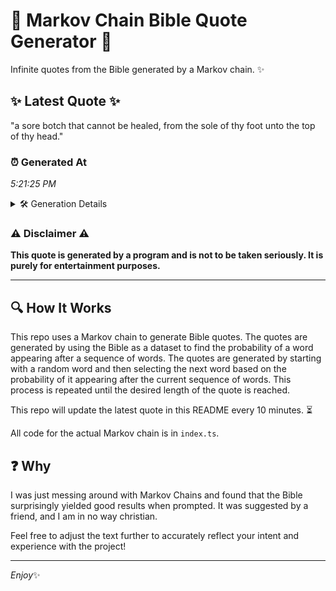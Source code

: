 # 📖 Markov Chain Bible Quote Generator 📖

Infinite quotes from the Bible generated by a Markov chain. ✨

## ✨ Latest Quote ✨
"a sore botch that cannot be healed, from the sole of thy foot unto the top of thy head."

### ⏰ Generated At
*5:21:25 PM*

<details>
    <summary>🛠️ Generation Details</summary>
    <p>
        <strong>🌱 Seed:</strong> a<br>
        <strong>🔄 Iterations:</strong> 18<br>
        <strong>📜 Context History:</strong><br>[ a ]: sore<br>[ a, sore ]: botch<br>[ a, sore, botch ]: that<br>[ a, sore, botch, that ]: cannot<br>[ a, sore, botch, that, cannot ]: be<br>[ a, sore, botch, that, cannot, be ]: healed,<br>[ sore, botch, that, cannot, be, healed, ]: from<br>[ botch, that, cannot, be, healed,, from ]: the<br>[ that, cannot, be, healed,, from, the ]: sole<br>[ cannot, be, healed,, from, the, sole ]: of<br>[ be, healed,, from, the, sole, of ]: thy<br>[ healed,, from, the, sole, of, thy ]: foot<br>[ from, the, sole, of, thy, foot ]: unto<br>[ the, sole, of, thy, foot, unto ]: the<br>[ sole, of, thy, foot, unto, the ]: top<br>[ of, thy, foot, unto, the, top ]: of<br>[ thy, foot, unto, the, top, of ]: thy<br>[ foot, unto, the, top, of, thy ]: head.<br>
    </p>
</details>

### ⚠️ Disclaimer ⚠️
**This quote is generated by a program and is not to be taken seriously. It is purely for entertainment purposes.**

---

## 🔍 How It Works

This repo uses a Markov chain to generate Bible quotes. The quotes are generated by using the Bible as a dataset to find the probability of a word appearing after a sequence of words. The quotes are generated by starting with a random word and then selecting the next word based on the probability of it appearing after the current sequence of words. This process is repeated until the desired length of the quote is reached.

This repo will update the latest quote in this README every 10 minutes. ⏳

All code for the actual Markov chain is in `index.ts`.

## ❓ Why

I was just messing around with Markov Chains and found that the Bible surprisingly yielded good results when prompted. 
It was suggested by a friend, and I am in no way christian.

Feel free to adjust the text further to accurately reflect your intent and experience with the project!

---

*Enjoy*✨
